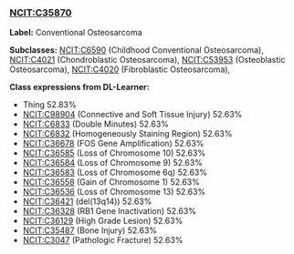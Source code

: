 
### [NCIT:C35870](http://purl.obolibrary.org/obo/NCIT_C35870)
**Label:** Conventional Osteosarcoma

**Subclasses:** [NCIT:C6590](http://purl.obolibrary.org/obo/NCIT_C6590) (Childhood Conventional Osteosarcoma), [NCIT:C4021](http://purl.obolibrary.org/obo/NCIT_C4021) (Chondroblastic Osteosarcoma), [NCIT:C53953](http://purl.obolibrary.org/obo/NCIT_C53953) (Osteoblastic Osteosarcoma), [NCIT:C4020](http://purl.obolibrary.org/obo/NCIT_C4020) (Fibroblastic Osteosarcoma), 

**Class expressions from DL-Learner:**

- Thing 52.83%
- [NCIT:C98904](http://purl.obolibrary.org/obo/NCIT_C98904) (Connective and Soft Tissue Injury) 52.63%
- [NCIT:C6833](http://purl.obolibrary.org/obo/NCIT_C6833) (Double Minutes) 52.63%
- [NCIT:C6832](http://purl.obolibrary.org/obo/NCIT_C6832) (Homogeneously Staining Region) 52.63%
- [NCIT:C36678](http://purl.obolibrary.org/obo/NCIT_C36678) (FOS Gene Amplification) 52.63%
- [NCIT:C36585](http://purl.obolibrary.org/obo/NCIT_C36585) (Loss of Chromosome 10) 52.63%
- [NCIT:C36584](http://purl.obolibrary.org/obo/NCIT_C36584) (Loss of Chromosome 9) 52.63%
- [NCIT:C36583](http://purl.obolibrary.org/obo/NCIT_C36583) (Loss of Chromosome 6q) 52.63%
- [NCIT:C36558](http://purl.obolibrary.org/obo/NCIT_C36558) (Gain of Chromosome 1) 52.63%
- [NCIT:C36536](http://purl.obolibrary.org/obo/NCIT_C36536) (Loss of Chromosome 13) 52.63%
- [NCIT:C36421](http://purl.obolibrary.org/obo/NCIT_C36421) (del(13q14)) 52.63%
- [NCIT:C36328](http://purl.obolibrary.org/obo/NCIT_C36328) (RB1 Gene Inactivation) 52.63%
- [NCIT:C36129](http://purl.obolibrary.org/obo/NCIT_C36129) (High Grade Lesion) 52.63%
- [NCIT:C35487](http://purl.obolibrary.org/obo/NCIT_C35487) (Bone Injury) 52.63%
- [NCIT:C3047](http://purl.obolibrary.org/obo/NCIT_C3047) (Pathologic Fracture) 52.63%


